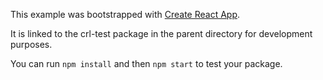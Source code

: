 This example was bootstrapped with [Create React App](https://github.com/facebook/create-react-app).

It is linked to the crl-test package in the parent directory for development purposes.

You can run `npm install` and then `npm start` to test your package.
